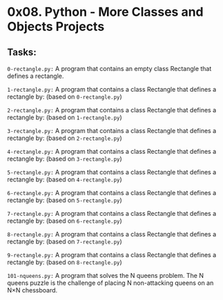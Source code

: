 # 0x08. Python - More Classes and Objects Projects

## Tasks:

`0-rectangle.py:` A program that contains an empty class Rectangle that defines a rectangle.

`1-rectangle.py:` A program that contains a class Rectangle that defines a rectangle by: (based on `0-rectangle.py`)

`2-rectangle.py:` A program that contains a class Rectangle that defines a rectangle by: (based on `1-rectangle.py`)

`3-rectangle.py:` A program that contains a class Rectangle that defines a rectangle by: (based on `2-rectangle.py`)

`4-rectangle.py:` A program that contains a class Rectangle that defines a rectangle by: (based on `3-rectangle.py`)

`5-rectangle.py:` A program that contains a class Rectangle that defines a rectangle by: (based on `4-rectangle.py`)

`6-rectangle.py:` A program that contains a class Rectangle that defines a rectangle by: (based on `5-rectangle.py`)

`7-rectangle.py:` A program that contains a class Rectangle that defines a rectangle by: (based on `6-rectangle.py`)

`8-rectangle.py:` A program that contains a class Rectangle that defines a rectangle by: (based on `7-rectangle.py`)

`9-rectangle.py:` A program that contains a class Rectangle that defines a rectangle by: (based on `8-rectangle.py`)

`101-nqueens.py:` A program that solves the N queens problem. The N queens puzzle is the challenge of placing N non-attacking queens on an N×N chessboard.

